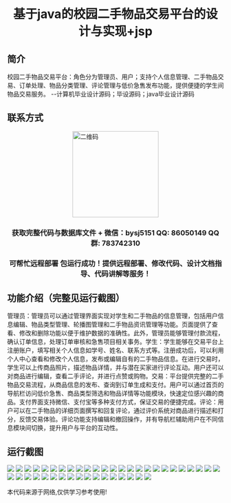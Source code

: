 <p><h1 align="center">基于java的校园二手物品交易平台的设计与实现+jsp</h1></p>

## 简介
校园二手物品交易平台：角色分为管理员、用户；支持个人信息管理、二手物品交易、订单处理、物品分类管理、评论管理与低价急售发布功能，提供便捷的学生间物品交易服务。    --计算机毕业设计源码；毕设源码；java毕业设计源码


## 联系方式
<img src="https://bs-1329754181.cos.ap-shanghai.myqcloud.com/wx.jpg" alt="二维码" style="display: block; margin: 0 auto;" width="200px">
<p><h3 align="center">获取完整代码与数据库文件 + 微信：bysj5151 QQ: 86050149 QQ群: 783742310</h3></p>
<p><h3 align="center">可帮忙远程部署 包运行成功！提供远程部署、修改代码、设计文档指导、代码讲解等服务！</h3></p>

## 功能介绍（完整见运行截图）
管理员：管理员可以通过管理界面实现对学生和二手物品的信息管理，包括用户信息编辑、物品类型管理、轮播图管理和二手物品资讯管理等功能。页面提供了查看、修改和删除功能以便于维护数据的准确性。此外，管理员能够管理付款流程，确认订单信息，处理订单审核和急售项目相关事务。学生：学生能够在交易平台上注册账户，填写相关个人信息如学号、姓名、联系方式等。注册成功后，可以利用个人中心查看和修改个人信息，发布或编辑自有的二手物品信息。在进行交易时，学生可以上传商品照片，描述物品详情，并与潜在买家进行评论互动。用户还可以对商品进行编辑，查看二手评论，并进行点赞或购物。交易：平台提供完整的二手物品交易流程，从商品信息的发布、查询到订单生成和支付。用户可以通过首页的导航栏访问低价急售、商品类型筛选和物品详情等功能模块，快速定位感兴趣的商品。支付界面支持微信、支付宝等多种支付方式，保证交易的便捷完成。评论：用户可以在二手物品的详细页面撰写和回复评论，通过评价系统对商品进行描述和打分，反馈交易体验。评论功能支持编辑和撤回操作，并有导航栏辅助用户在不同信息模块间切换，提升用户与平台的互动性。


## 运行截图
![](https://bs-1329754181.cos.ap-shanghai.myqcloud.com/ssm/CampusSecondhandTradingPlatform4/img/001.jpg)
![](https://bs-1329754181.cos.ap-shanghai.myqcloud.com/ssm/CampusSecondhandTradingPlatform4/img/002.jpg)
![](https://bs-1329754181.cos.ap-shanghai.myqcloud.com/ssm/CampusSecondhandTradingPlatform4/img/003.jpg)
![](https://bs-1329754181.cos.ap-shanghai.myqcloud.com/ssm/CampusSecondhandTradingPlatform4/img/004.jpg)
![](https://bs-1329754181.cos.ap-shanghai.myqcloud.com/ssm/CampusSecondhandTradingPlatform4/img/005.jpg)
![](https://bs-1329754181.cos.ap-shanghai.myqcloud.com/ssm/CampusSecondhandTradingPlatform4/img/006.jpg)
![](https://bs-1329754181.cos.ap-shanghai.myqcloud.com/ssm/CampusSecondhandTradingPlatform4/img/007.jpg)
![](https://bs-1329754181.cos.ap-shanghai.myqcloud.com/ssm/CampusSecondhandTradingPlatform4/img/008.jpg)
![](https://bs-1329754181.cos.ap-shanghai.myqcloud.com/ssm/CampusSecondhandTradingPlatform4/img/009.jpg)
![](https://bs-1329754181.cos.ap-shanghai.myqcloud.com/ssm/CampusSecondhandTradingPlatform4/img/010.jpg)
![](https://bs-1329754181.cos.ap-shanghai.myqcloud.com/ssm/CampusSecondhandTradingPlatform4/img/011.jpg)
![](https://bs-1329754181.cos.ap-shanghai.myqcloud.com/ssm/CampusSecondhandTradingPlatform4/img/012.jpg)
![](https://bs-1329754181.cos.ap-shanghai.myqcloud.com/ssm/CampusSecondhandTradingPlatform4/img/013.jpg)
![](https://bs-1329754181.cos.ap-shanghai.myqcloud.com/ssm/CampusSecondhandTradingPlatform4/img/014.jpg)
![](https://bs-1329754181.cos.ap-shanghai.myqcloud.com/ssm/CampusSecondhandTradingPlatform4/img/015.jpg)
![](https://bs-1329754181.cos.ap-shanghai.myqcloud.com/ssm/CampusSecondhandTradingPlatform4/img/016.jpg)
![](https://bs-1329754181.cos.ap-shanghai.myqcloud.com/ssm/CampusSecondhandTradingPlatform4/img/017.jpg)
![](https://bs-1329754181.cos.ap-shanghai.myqcloud.com/ssm/CampusSecondhandTradingPlatform4/img/018.jpg)
![](https://bs-1329754181.cos.ap-shanghai.myqcloud.com/ssm/CampusSecondhandTradingPlatform4/img/019.jpg)
![](https://bs-1329754181.cos.ap-shanghai.myqcloud.com/ssm/CampusSecondhandTradingPlatform4/img/020.jpg)
![](https://bs-1329754181.cos.ap-shanghai.myqcloud.com/ssm/CampusSecondhandTradingPlatform4/img/021.jpg)
![](https://bs-1329754181.cos.ap-shanghai.myqcloud.com/ssm/CampusSecondhandTradingPlatform4/img/022.jpg)
![](https://bs-1329754181.cos.ap-shanghai.myqcloud.com/ssm/CampusSecondhandTradingPlatform4/img/023.jpg)
![](https://bs-1329754181.cos.ap-shanghai.myqcloud.com/ssm/CampusSecondhandTradingPlatform4/img/024.jpg)
![](https://bs-1329754181.cos.ap-shanghai.myqcloud.com/ssm/CampusSecondhandTradingPlatform4/img/025.jpg)
![](https://bs-1329754181.cos.ap-shanghai.myqcloud.com/ssm/CampusSecondhandTradingPlatform4/img/026.jpg)
![](https://bs-1329754181.cos.ap-shanghai.myqcloud.com/ssm/CampusSecondhandTradingPlatform4/img/027.jpg)
![](https://bs-1329754181.cos.ap-shanghai.myqcloud.com/ssm/CampusSecondhandTradingPlatform4/img/028.jpg)
![](https://bs-1329754181.cos.ap-shanghai.myqcloud.com/ssm/CampusSecondhandTradingPlatform4/img/029.jpg)
![](https://bs-1329754181.cos.ap-shanghai.myqcloud.com/ssm/CampusSecondhandTradingPlatform4/img/030.jpg)
![](https://bs-1329754181.cos.ap-shanghai.myqcloud.com/ssm/CampusSecondhandTradingPlatform4/img/031.jpg)
![](https://bs-1329754181.cos.ap-shanghai.myqcloud.com/ssm/CampusSecondhandTradingPlatform4/img/032.jpg)
![](https://bs-1329754181.cos.ap-shanghai.myqcloud.com/ssm/CampusSecondhandTradingPlatform4/img/033.jpg)
![](https://bs-1329754181.cos.ap-shanghai.myqcloud.com/ssm/CampusSecondhandTradingPlatform4/img/034.jpg)
![](https://bs-1329754181.cos.ap-shanghai.myqcloud.com/ssm/CampusSecondhandTradingPlatform4/img/035.jpg)
![](https://bs-1329754181.cos.ap-shanghai.myqcloud.com/ssm/CampusSecondhandTradingPlatform4/img/036.jpg)
![](https://bs-1329754181.cos.ap-shanghai.myqcloud.com/ssm/CampusSecondhandTradingPlatform4/img/037.jpg)
![](https://bs-1329754181.cos.ap-shanghai.myqcloud.com/ssm/CampusSecondhandTradingPlatform4/img/038.jpg)
![](https://bs-1329754181.cos.ap-shanghai.myqcloud.com/ssm/CampusSecondhandTradingPlatform4/img/039.jpg)
![](https://bs-1329754181.cos.ap-shanghai.myqcloud.com/ssm/CampusSecondhandTradingPlatform4/img/040.jpg)
![](https://bs-1329754181.cos.ap-shanghai.myqcloud.com/ssm/CampusSecondhandTradingPlatform4/img/041.jpg)
![](https://bs-1329754181.cos.ap-shanghai.myqcloud.com/ssm/CampusSecondhandTradingPlatform4/img/042.jpg)

<p>本代码来源于网络,仅供学习参考使用!</p>
